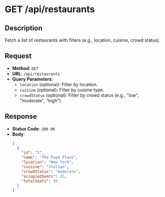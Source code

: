 # GET /api/restaurants

## Description
Fetch a list of restaurants with filters (e.g., location, cuisine, crowd status).

## Request
- **Method**: `GET`
- **URL**: `/api/restaurants`
- **Query Parameters**:
  - `location` (optional): Filter by location.
  - `cuisine` (optional): Filter by cuisine type.
  - `crowdStatus` (optional): Filter by crowd status (e.g., "low", "moderate", "high").

## Response
- **Status Code**: `200 OK`
- **Body**:
  ```json
  [
    {
      "id": "1",
      "name": "The Food Place",
      "location": "New York",
      "cuisine": "Italian",
      "crowdStatus": "moderate",
      "occupiedSeats": 25,
      "totalSeats": 50
    }
  ]